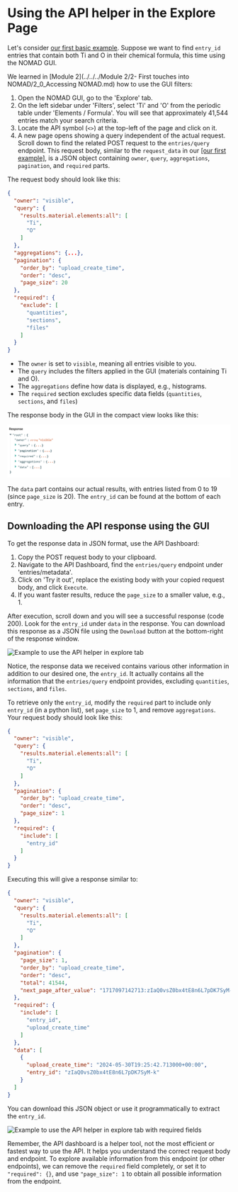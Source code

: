 # Using the API helper in the Explore Page

Let's consider [our first basic example](../M4_2_1_example_api_explained.md). Suppose we want to find `entry_id` entries that contain both Ti and O in their chemical formula, this time using the NOMAD GUI.

We learned in [Module 2](../../../Module 2/2- First touches into NOMAD/2_0_Accessing NOMAD.md) how to use the GUI filters:

1. Open the NOMAD GUI, go to the 'Explore' tab.
2. On the left sidebar under 'Filters', select 'Ti' and 'O' from the periodic table under 'Elements / Formula'. You will see that approximately 41,544 entries match your search criteria.
3. Locate the API symbol (`<>`) at the top-left of the page and click on it.
4. A new page opens showing a query independent of the actual request. Scroll down to find the related POST request to the `entries/query` endpoint. This request body, similar to the `request_data` in our [[our first example]](../M4_2_1_example_api_explained.md), is a JSON object containing `owner`, `query`, `aggregations`, `pagination`, and `required` parts.

The request body should look like this:
```json
{
  "owner": "visible",
  "query": {
    "results.material.elements:all": [
      "Ti",
      "O"
    ]
  },
  "aggregations": {...},
  "pagination": {
    "order_by": "upload_create_time",
    "order": "desc",
    "page_size": 20
  },
  "required": {
    "exclude": [
      "quantities",
      "sections",
      "files"
    ]
  }
}
```

* The `owner` is set to `visible`, meaning all entries visible to you.
* The `query` includes the filters applied in the GUI (materials containing Ti and O).
* The `aggregations` define how data is displayed, e.g., histograms. 
* The `required` section excludes specific data fields (`quantities`, `sections`, and `files`)

The response body in the GUI in the compact view looks like this:

![GUI response compact](../../images/response_compact.png)


The `data` part contains our actual results, with entries listed from 0 to 19 (since `page_size` is 20). The `entry_id` can be found at the bottom of each entry. 

## Downloading the API response using the GUI

To get the response data in JSON format, use the API Dashboard:

1. Copy the POST request body to your clipboard.
2. Navigate to the API Dashboard, find the `entries/query` endpoint under 'entries/metadata'.
3. Click on 'Try it out', replace the existing body with your copied request body, and click `Execute`.
4. If you want faster results, reduce the `page_size` to a smaller value, e.g., 1.
   
After execution, scroll down and you will see a successful response (code 200). Look for the `entry_id` under `data` in the response. You can download this response as a JSON file using the `Download` button at the bottom-right of the response window.

![Example to use the API helper in explore tab](../../images/example_use_API_explore.gif)

Notice, the response data we received contains various other information in addition to our desired one, the `entry_id`. It actually contains all the information that the `entries/query` endpoint provides, excluding `quantities`, `sections`, and `files`.

To retrieve only the `entry_id`, modify the `required` part to include only `entry_id` (in a python list), set `page_size` to 1, and remove `aggregations`. Your request body should look like this:

```json
{
  "owner": "visible",
  "query": {
    "results.material.elements:all": [
      "Ti",
      "O"
    ]
  },
  "pagination": {
    "order_by": "upload_create_time",
    "order": "desc",
    "page_size": 1
  },
  "required": {
    "include": [
      "entry_id"
    ]
  }
}

```

Executing this will give a response similar to:

```json
{
  "owner": "visible",
  "query": {
    "results.material.elements:all": [
      "Ti",
      "O"
    ]
  },
  "pagination": {
    "page_size": 1,
    "order_by": "upload_create_time",
    "order": "desc",
    "total": 41544,
    "next_page_after_value": "1717097142713:zIaQ0vsZ0bx4tE8n6L7pDK7SyM-k"
  },
  "required": {
    "include": [
      "entry_id",
      "upload_create_time"
    ]
  },
  "data": [
    {
      "upload_create_time": "2024-05-30T19:25:42.713000+00:00",
      "entry_id": "zIaQ0vsZ0bx4tE8n6L7pDK7SyM-k"
    }
  ]
}

```
You can download this JSON object or use it programmatically to extract the `entry_id`.

![Example to use the API helper in explore tab with required fields](../../images/example_use_API_explore_required.gif)

Remember, the API dashboard is a helper tool, not the most efficient or fastest way to use the API. It helps you understand the correct request body and endpoint. To explore available information from this endpoint (or other endpoints), we can remove the `required` field completely, or set it to `"required": {}`, and use `"page_size": 1` to obtain all possible information from the endpoint.